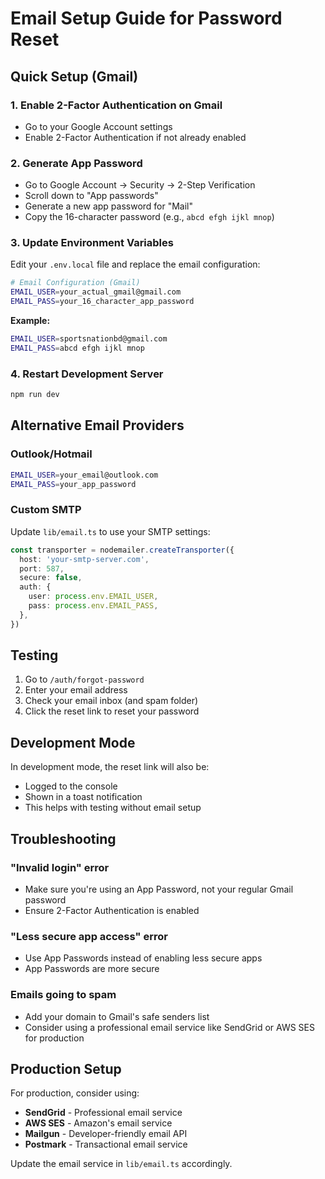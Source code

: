 # Email Setup Guide for Password Reset

## Quick Setup (Gmail)

### 1. Enable 2-Factor Authentication on Gmail
- Go to your Google Account settings
- Enable 2-Factor Authentication if not already enabled

### 2. Generate App Password
- Go to Google Account → Security → 2-Step Verification
- Scroll down to "App passwords"
- Generate a new app password for "Mail"
- Copy the 16-character password (e.g., `abcd efgh ijkl mnop`)

### 3. Update Environment Variables
Edit your `.env.local` file and replace the email configuration:

```bash
# Email Configuration (Gmail)
EMAIL_USER=your_actual_gmail@gmail.com
EMAIL_PASS=your_16_character_app_password
```

**Example:**
```bash
EMAIL_USER=sportsnationbd@gmail.com
EMAIL_PASS=abcd efgh ijkl mnop
```

### 4. Restart Development Server
```bash
npm run dev
```

## Alternative Email Providers

### Outlook/Hotmail
```bash
EMAIL_USER=your_email@outlook.com
EMAIL_PASS=your_app_password
```

### Custom SMTP
Update `lib/email.ts` to use your SMTP settings:

```typescript
const transporter = nodemailer.createTransporter({
  host: 'your-smtp-server.com',
  port: 587,
  secure: false,
  auth: {
    user: process.env.EMAIL_USER,
    pass: process.env.EMAIL_PASS,
  },
})
```

## Testing

1. Go to `/auth/forgot-password`
2. Enter your email address
3. Check your email inbox (and spam folder)
4. Click the reset link to reset your password

## Development Mode

In development mode, the reset link will also be:
- Logged to the console
- Shown in a toast notification
- This helps with testing without email setup

## Troubleshooting

### "Invalid login" error
- Make sure you're using an App Password, not your regular Gmail password
- Ensure 2-Factor Authentication is enabled

### "Less secure app access" error
- Use App Passwords instead of enabling less secure apps
- App Passwords are more secure

### Emails going to spam
- Add your domain to Gmail's safe senders list
- Consider using a professional email service like SendGrid or AWS SES for production

## Production Setup

For production, consider using:
- **SendGrid** - Professional email service
- **AWS SES** - Amazon's email service
- **Mailgun** - Developer-friendly email API
- **Postmark** - Transactional email service

Update the email service in `lib/email.ts` accordingly.
